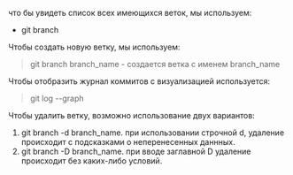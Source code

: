 что бы увидеть список всех имеющихся веток, мы используем:
*  git branch 

Чтобы создать новую ветку, мы используем:
> git branch branch_name - создается ветка с именем branch_name

Чтобы отобразить журнал коммитов с визуализацией используется:
> git log --graph

Чтобы удалить ветку, возможно использование двух вариантов:
1. git branch -d branch_name. при использовании строчной d, удаление происходит с подсказками о неперенесенных даннных.
2. git branch -D branch_name. при вводе заглавной D удаление происходит без каких-либо условий.
